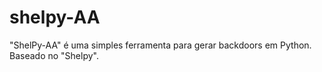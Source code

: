 # shelpy-AA

"ShelPy-AA" é uma simples ferramenta para gerar backdoors em Python. Baseado no "Shelpy".
